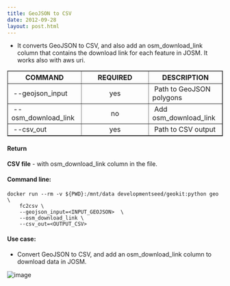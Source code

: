 ```yaml
---
title: GeoJSON to CSV
date: 2012-09-28
layout: post.html
---
```


- It converts GeoJSON to CSV, and also add an osm_download_link column that contains the download link for each feature in JOSM. It works also with aws uri.

<table border>
	<tr>
		<th style="width: 30%;">COMMAND</th> 
        <th style="width: 30%;">REQUIRED</th> 
        <th style="width: 30%;">DESCRIPTION</th>
	</tr>
	<tr>
		<td style="text-align: left; vertical-align: middle;">&nbsp;--geojson_input</td> 
        <td style="text-align: center; vertical-align: middle;">yes</td>
        <td style="text-align: left; vertical-align: middle;">&nbsp;Path to GeoJSON polygons</td>
	</tr>
	<tr>
		<td style="text-align: left; vertical-align: middle;">&nbsp;--osm_download_link</td> 
        <td style="text-align: center; vertical-align: middle;">no</td>
        <td style="text-align: left; vertical-align: middle;">&nbsp;Add osm_download_link</td>
	</tr>       
	<tr>
		<td style="text-align: left; vertical-align: middle;">&nbsp;--csv_out</td> 
        <td style="text-align: center; vertical-align: middle;">yes</td>
        <td style="text-align: left; vertical-align: middle;">&nbsp;Path to CSV output</td>
	</tr>     
</table>

#### Return

**CSV file** - with osm_download_link column in the file.

#### Command line:

```
docker run --rm -v ${PWD}:/mnt/data developmentseed/geokit:python geo \
    fc2csv \
    --geojson_input=<INPUT_GEOJSON>  \
    --osm_download_link \
    --csv_out=<OUTPUT_CSV>
```

#### Use case:

- Convert GeoJSON to CSV, and add an osm_download_link column to download data in JOSM.

![image](https://user-images.githubusercontent.com/19536044/46218645-c6f78680-c30a-11e8-940e-b9bf3a2c8a70.png)
